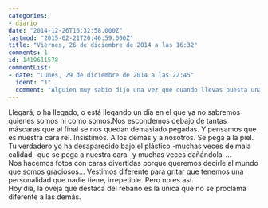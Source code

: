 ```yaml
---
categories:
- diario
date: "2014-12-26T16:32:58.000Z"
lastmod: "2015-02-21T20:46:59.000Z"
title: "Viernes, 26 de diciembre de 2014 a las 16:32"
comments: 1
id: 1419611578
commentList:
- date: "Lunes, 29 de diciembre de 2014 a las 22:45"
  ident: "1"
  comment: "Alguien muy sabio dijo una vez que cuando llevas puesta una máscara mucho tiempo, es fácil olvidar lo que hay debajo. Y digo yo... ¿acaso había algo debajo? Yo creo que no. Yo creo que lo que uno olvida es que la máscara forma parte de sí mismo tanto como su propia piel. Y que hace como que oculta su verdadera naturaleza porque es más fácil vivir como un mártir. Ser un mártir es hoy el nuevo \"ser guay\", el repetitivo \"ser moderno\", el incomprensiblemente deseado \"ser popular\". Pero no es un mártir. Nunca será un mártir. Porque no acepta la máscara como parte de sí mismo. Nuestras máscaras son parte de lo que somos. Delante de cada persona concreta tenemos una máscara diferente y nosotros, ilusos, pensamos la mayoría de veces que siempre vamos con la misma a todos lados. Qué tontería. Porque somos la mezcla de quien sabemos que somos y de quien creen los demás que somos. Nuestra consciencia no es más importante que la del resto, tanto importa quien crees ser como quien creen los demás que eres. Al final las mentiras las construimos entre todos, y no hay muchas verdades más aparte de esta."
---
```


Llegará, o ha llegado, o está llegando un día en el que ya no sabremos quienes somos ni como somos.Nos escondemos debajo de tantas máscaras que al final se nos quedan demasiado pegadas. Y pensamos que es nuestra cara rel. Insistimos. A los demás y a nosotros. Se pega a la piel. Tu verdadero yo ha desaparecido bajo el plástico -muchas veces de mala calidad- que se pega a nuestra cara -y muchas veces dañándola-...  
Nos hacemos fotos con caras divertidas porque queremos decirle al mundo que somos graciosos... Vestimos diferente para gritar que tenemos una personalidad que nadie tiene, irrepetible. Pero no es así.   
Hoy día, la oveja que destaca del rebaño es la única que no se proclama diferente a las demás.